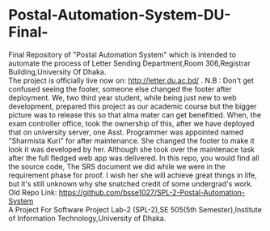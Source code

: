 # Postal-Automation-System-DU-Final-
Final Repository of "Postal Automation System" which is intended to automate the process of Letter Sending Department,Room 306,Registrar Building,University Of Dhaka. <br>
The project is officially live now on: http://letter.du.ac.bd/ .
N.B : Don't get confused seeing the footer, someone else changed the footer after deployment. We, two third year student, while being just new to web development, prepared this project as our academic course but the bigger picture was to release this so that alma mater can get benefitted. When, the exam controller office, took the ownership of this, after we have deployed that on university server, one Asst. Programmer was appointed named "Sharmista Kuri" for after maintenance. She changed the footer to make it look it was developed by her. Although she took over the maintenace task after the full fledged web app was delivered. In this repo, you would find all the source code, The SRS document we did while we were in the requirement phase for proof. I wish her she will achieve great things in life, but it's still unknown why she snatched credit of some undergrad's work.<br>
Old Repo Link: https://github.com/bsse1027/SPL-2-Postal-Automation-System <br>
A Project For Software Project Lab-2 (SPL-2),SE 505(5th Semester),Institute of Information Technology,University of Dhaka.
